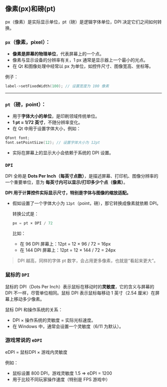 ## 像素(px)和磅(pt)

px（像素）是实际显示单位，pt（磅）是逻辑字体单位，DPI 决定它们之间如何转换。

### `px`（像素，pixel）：

- **像素是屏幕的物理单位**，代表屏幕上的一个点。
- 像素与显示设备的分辨率有关，1 px 通常是显示器上一个最小的光点。
- 在 Qt 和图像处理中经常以 px 为单位，如控件尺寸、图像宽高、坐标等。

例子：

```cpp
label->setFixedWidth(100); // 设置宽度为 100 像素
```

------

### `pt`（磅，point）：

- 用于**字体大小的单位**，是印刷领域传统单位。
- **1 pt = 1/72 英寸**，不随分辨率变化。
- 在 Qt 中用于设置字体大小，例如：

```cpp
QFont font;
font.setPointSize(12); // 设置字体大小为 12pt
```

- 实际在屏幕上的显示大小会依赖于系统的 DPI 设置。

### `DPI`

DPI 全称是 **Dots Per Inch（每英寸点数）**，是描述屏幕、打印机、图像分辨率的一个重要单位，意为 **每英寸内可以显示/打印多少个点（像素）**。

**DPI 用于计算控件实际显示尺寸，特别是字体与图像的缩放适配。**

- 假如设置了一个字体大小为 `12pt`（point，磅），那它转换成像素就依赖 DPI。

  转换公式是：

  ```cpp
  px = pt × DPI / 72
  ```

  比如：

  - 在 96 DPI 屏幕上：12pt = 12 × 96 / 72 = 16px
  - 在 144 DPI 屏幕上：12pt = 12 × 144 / 72 = 24px

> DPI 越高，同样的字体 pt 数字，会占用更多像素，也就是“看起来更大”。

### 鼠标的 `DPI`

鼠标的 DPI（Dots Per Inch）表示鼠标在移动时的**灵敏度**，它的含义与屏幕的 DPI 不一样，尽管单位相同。鼠标 DPI 表示鼠标每移动 1 英寸（2.54 厘米）在屏幕上移动多少像素。

鼠标 DPI 和操作系统的关系：

- DPI × 操作系统的灵敏度 = 实际光标速度。
- 在 Windows 中，通常会设置一个灵敏度（6/11 为默认）。

### 游戏常说的 `eDPI`

eDPI = 鼠标DPI × 游戏内灵敏度

例如：

- 鼠标设置 800 DPI，游戏灵敏度 1.5 ⇒ eDPI = 1200
- 用于比较不同玩家操作速度（特别是 FPS 游戏中）